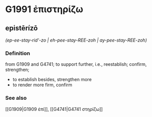 # G1991 ἐπιστηρίζω

## epistērízō

_(ep-ee-stay-rid'-zo | eh-pee-stay-REE-zoh | ay-pee-stay-REE-zoh)_

### Definition

from G1909 and G4741; to support further, i.e., reestablish; confirm, strengthen; 

- to establish besides, strengthen more
- to render more firm, confirm

### See also

[[G1909|G1909 ἐπί]], [[G4741|G4741 στηρίζω]]
